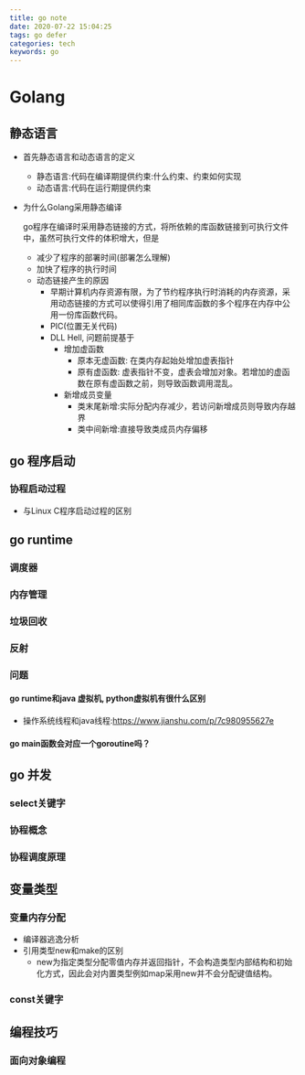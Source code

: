 ```yaml
---
title: go note
date: 2020-07-22 15:04:25
tags: go defer
categories: tech
keywords: go
---
```


# Golang
## 静态语言
- 首先静态语言和动态语言的定义
  - 静态语言:代码在编译期提供约束:什么约束、约束如何实现
  - 动态语言:代码在运行期提供约束
- 为什么Golang采用静态编译
  
  go程序在编译时采用静态链接的方式，将所依赖的库函数链接到可执行文件中，虽然可执行文件的体积增大，但是
    - 减少了程序的部署时间(部署怎么理解)
    - 加快了程序的执行时间
  - 动态链接产生的原因
    - 早期计算机内存资源有限，为了节约程序执行时消耗的内存资源，采用动态链接的方式可以使得引用了相同库函数的多个程序在内存中公用一份库函数代码。
    - PIC(位置无关代码)
    - DLL Hell, 问题前提基于
      - 增加虚函数
        - 原本无虚函数: 在类内存起始处增加虚表指针
        - 原有虚函数: 虚表指针不变，虚表会增加对象。若增加的虚函数在原有虚函数之前，则导致函数调用混乱。
      - 新增成员变量
        - 类末尾新增:实际分配内存减少，若访问新增成员则导致内存越界
        - 类中间新增:直接导致类成员内存偏移


## go 程序启动
### 协程启动过程
- 与Linux C程序启动过程的区别
## go runtime
### 调度器
### 内存管理
### 垃圾回收
### 反射
### 问题
#### go runtime和java 虚拟机, python虚拟机有很什么区别
- 操作系统线程和java线程:https://www.jianshu.com/p/7c980955627e
#### go main函数会对应一个goroutine吗？
## go 并发
### select关键字
### 协程概念
### 协程调度原理

## 变量类型

### 变量内存分配
- 编译器逃逸分析
- 引用类型new和make的区别
  - new为指定类型分配零值内存并返回指针，不会构造类型内部结构和初始化方式，因此会对内置类型例如map采用new并不会分配键值结构。
### const关键字

## 编程技巧
### 面向对象编程